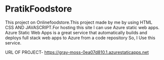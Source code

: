 # PratikFoodstore
This project on  Onlinefoodstore.This project made by me by using HTML CSS AND JAVASCRIPT.For 
hosting this site I can use  Azure static web apps. Azure Static Web Apps is a  great service that automatically builds and deploys full stack web apps to Azure from a code repository So,
I Use this service.

URL OF PROJECT- https://gray-moss-0ea07d810.1.azurestaticapps.net
